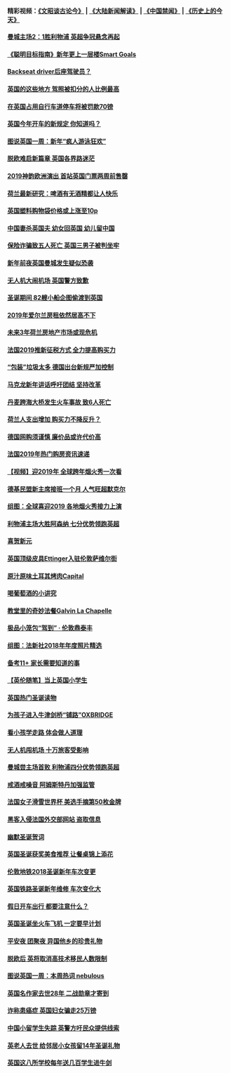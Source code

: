 #### 精彩视频：[《文昭谈古论今》](https://github.com/gfw-breaker/wenzhao/blob/master/README.md?t=01061830) | [《大陆新闻解读》](https://github.com/gfw-breaker/ntdtv-comedy/blob/master/README.md?t=01061830) | [《中国禁闻》](https://github.com/gfw-breaker/ntdtv-news/blob/master/README.md?t=01061830) | [《历史上的今天》](https://github.com/gfw-breaker/today-in-history/blob/master/README.md?t=01061830) 

#### [曼城主场2：1胜利物浦 英超争冠悬念再起](../pages/nsc974/n10954843.md?t=01061830) 

#### [《聪明目标指南》新年更上一层楼Smart Goals](../pages/nsc974/n10954583.md?t=01061830) 

#### [Backseat driver后座驾驶员？](../pages/nsc974/n10954192.md?t=01061830) 

#### [英国的这些地方 驾照被扣分的人比例最高](../pages/nsc974/n10954152.md?t=01061830) 

#### [在英国占用自行车道停车将被罚款70镑](../pages/nsc974/n10954142.md?t=01061830) 

#### [英国今年开车的新规定 你知道吗？](../pages/nsc974/n10953267.md?t=01061830) 

#### [图说英国一周：新年“疯人游泳狂欢”](../pages/nsc974/n10953234.md?t=01061830) 

#### [脱欧难启新篇章 英国各界路迷茫](../pages/nsc974/n10951727.md?t=01061830) 

#### [2019神韵欧洲演出 首站英国门票两周前售罄](../pages/nsc974/n10951678.md?t=01061830) 

#### [荷兰最新研究：啤酒有无酒精都让人快乐](../pages/nsc974/n10950834.md?t=01061830) 

#### [英国塑料购物袋价格或上涨至10p](../pages/nsc974/n10951770.md?t=01061830) 

#### [中国妻杀英国夫 幼女回英国 幼儿留中国](../pages/nsc974/n10951754.md?t=01061830) 

#### [保险诈骗致五人死亡 英国三男子被判坐牢](../pages/nsc974/n10951747.md?t=01061830) 

#### [新年前夜英国曼城发生疑似恐袭](../pages/nsc974/n10951741.md?t=01061830) 

#### [无人机大闹机场 英国警方致歉](../pages/nsc974/n10951733.md?t=01061830) 

#### [圣诞期间 82艘小船企图偷渡到英国](../pages/nsc974/n10951711.md?t=01061830) 

#### [2019年爱尔兰房租依然居高不下](../pages/nsc974/n10950906.md?t=01061830) 

#### [未来3年荷兰房地产市场或现危机](../pages/nsc974/n10950888.md?t=01061830) 

#### [法国2019推新征税方式 全力提高购买力](../pages/nsc974/n10946987.md?t=01061830) 

#### [“包装”垃圾太多 德国出台新规严加控制](../pages/nsc974/n10948358.md?t=01061830) 

#### [马克龙新年讲话呼吁团结 坚持改革](../pages/nsc974/n10947012.md?t=01061830) 

#### [丹麦跨海大桥发生火车事故 致6人死亡](../pages/nsc974/n10948353.md?t=01061830) 

#### [荷兰人支出增加 购买力不降反升？](../pages/nsc974/n10948390.md?t=01061830) 

#### [德国网购须谨慎 廉价品或许代价高](../pages/nsc974/n10948233.md?t=01061830) 

#### [法国2019年热门购房资讯速递](../pages/nsc974/n10947033.md?t=01061830) 

#### [【视频】迎2019年 全球跨年烟火秀一次看](../pages/nsc974/n10946627.md?t=01061830) 

#### [德基民盟新主席接班一个月 人气旺超默克尔](../pages/nsc974/n10946634.md?t=01061830) 

#### [组图：全球喜迎2019 各地烟火秀接力上演](../pages/nsc974/n10945584.md?t=01061830) 

#### [利物浦主场大胜阿森纳 七分优势领跑英超](../pages/nsc974/n10945421.md?t=01061830) 

#### [喜贺新元](../pages/nsc974/n10936605.md?t=01061830) 

#### [英国顶级皮具Ettinger入驻伦敦萨维尔街](../pages/nsc974/n10936595.md?t=01061830) 

#### [原汁原味土耳其烤肉Capital](../pages/nsc974/n10936573.md?t=01061830) 

#### [喝葡萄酒的小讲究](../pages/nsc974/n10936535.md?t=01061830) 

#### [教堂里的奇妙法餐Galvin La Chapelle](../pages/nsc974/n10935913.md?t=01061830) 

#### [极品小笼包“驾到” · 伦敦鼎泰丰](../pages/nsc974/n10935791.md?t=01061830) 

#### [组图：法新社2018年年度照片精选](../pages/nsc974/n10935213.md?t=01061830) 

#### [备考11+ 家长需要知道的事](../pages/nsc974/n10934312.md?t=01061830) 

#### [【英伦随笔】当上英国小学生](../pages/nsc974/n10934305.md?t=01061830) 

#### [英国热门圣诞读物](../pages/nsc974/n10934285.md?t=01061830) 

#### [为孩子进入牛津剑桥“铺路”OXBRIDGE](../pages/nsc974/n10934233.md?t=01061830) 

#### [看小孩学走路 体会做人道理](../pages/nsc974/n10934169.md?t=01061830) 

#### [无人机闯机场  十万旅客受影响](../pages/nsc974/n10934028.md?t=01061830) 

#### [曼城尝主场首败 利物浦四分优势领跑英超](../pages/nsc974/n10932818.md?t=01061830) 

#### [戒酒戒噪音 阿姆斯特丹加强监管](../pages/nsc974/n10928070.md?t=01061830) 

#### [法国女子滑雪世界杯 美选手摘第50枚金牌](../pages/nsc974/n10927351.md?t=01061830) 

#### [黑客入侵法国外交部网站 盗取信息](../pages/nsc974/n10927269.md?t=01061830) 

#### [幽默圣诞贺词](../pages/nsc974/n10926672.md?t=01061830) 

#### [英国圣诞获奖美食推荐 让餐桌锦上添花](../pages/nsc974/n10926641.md?t=01061830) 

#### [伦敦地铁2018圣诞新年车次变更](../pages/nsc974/n10926629.md?t=01061830) 

#### [英国铁路圣诞新年维修 车次变化大](../pages/nsc974/n10926618.md?t=01061830) 

#### [假日开车出行 都要注意什么？](../pages/nsc974/n10926610.md?t=01061830) 

#### [英国圣诞坐火车飞机 一定要早计划](../pages/nsc974/n10926599.md?t=01061830) 

#### [平安夜 团聚夜 异国他乡的珍贵礼物](../pages/nsc974/n10925634.md?t=01061830) 

#### [脱欧后 英将取消高技术移民人数限制](../pages/nsc974/n10924981.md?t=01061830) 

#### [图说英国一周：本周热词 nebulous](../pages/nsc974/n10925020.md?t=01061830) 

#### [英国名作家去世28年 二战勋章才寄到](../pages/nsc974/n10925014.md?t=01061830) 

#### [诈称患癌症 英国妇女骗走25万镑](../pages/nsc974/n10925008.md?t=01061830) 

#### [中国小留学生失踪  英警方吁民众提供线索](../pages/nsc974/n10925001.md?t=01061830) 

#### [英老人去世 给邻居小女孩留14年圣诞礼物](../pages/nsc974/n10924997.md?t=01061830) 

#### [英国这八所学校每年送几百学生进牛剑](../pages/nsc974/n10924990.md?t=01061830) 

